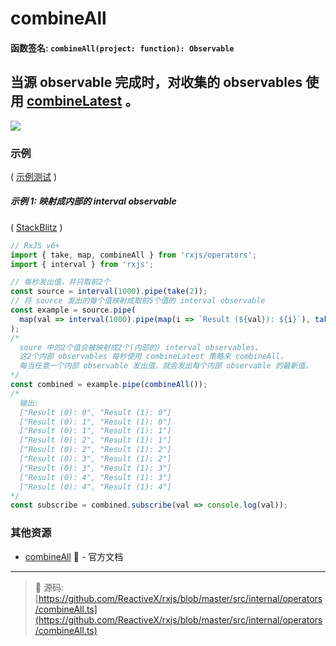 # combineAll

#### 函数签名: `combineAll(project: function): Observable`

## 当源 observable 完成时，对收集的 observables 使用 [combineLatest](combinelatest.md) 。

<div class="ua-ad"><a href="https://ultimateangular.com/?ref=76683_kee7y7vk"><img src="https://ultimateangular.com/assets/img/banners/ua-leader.svg"></a></div>

### 示例

( [示例测试](https://github.com/btroncone/learn-rxjs/blob/master/operators/specs/combination/combineall-spec.ts) )

##### 示例 1: 映射成内部的 interval observable

(
[StackBlitz](https://stackblitz.com/edit/typescript-fbxfyh?file=index.ts&devtoolsheight=100)
)

```js
// RxJS v6+
import { take, map, combineAll } from 'rxjs/operators';
import { interval } from 'rxjs';

// 每秒发出值，并只取前2个
const source = interval(1000).pipe(take(2));
// 将 source 发出的每个值映射成取前5个值的 interval observable
const example = source.pipe(
  map(val => interval(1000).pipe(map(i => `Result (${val}): ${i}`), take(5)))
);
/*
  soure 中的2个值会被映射成2个(内部的) interval observables，
  这2个内部 observables 每秒使用 combineLatest 策略来 combineAll，
  每当任意一个内部 observable 发出值，就会发出每个内部 observable 的最新值。
*/
const combined = example.pipe(combineAll());
/*
  输出:
  ["Result (0): 0", "Result (1): 0"]
  ["Result (0): 1", "Result (1): 0"]
  ["Result (0): 1", "Result (1): 1"]
  ["Result (0): 2", "Result (1): 1"]
  ["Result (0): 2", "Result (1): 2"]
  ["Result (0): 3", "Result (1): 2"]
  ["Result (0): 3", "Result (1): 3"]
  ["Result (0): 4", "Result (1): 3"]
  ["Result (0): 4", "Result (1): 4"]
*/
const subscribe = combined.subscribe(val => console.log(val));
```

### 其他资源

* [combineAll](https://cn.rx.js.org/class/es6/Observable.js~Observable.html#instance-method-combineAll) :newspaper: - 官方文档

---
> :file_folder: 源码:  [https://github.com/ReactiveX/rxjs/blob/master/src/internal/operators/combineAll.ts](https://github.com/ReactiveX/rxjs/blob/master/src/internal/operators/combineAll.ts)
